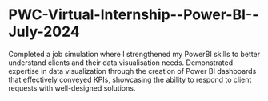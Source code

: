 # PWC-Virtual-Internship--Power-BI--July-2024
Completed a job simulation where I strengthened my PowerBI skills to better understand clients and their data visualisation needs. Demonstrated expertise in data visualization through the creation of Power BI dashboards that effectively conveyed KPIs, showcasing the ability to respond to client requests with well-designed solutions.
